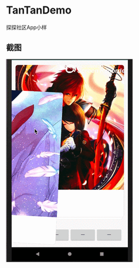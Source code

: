 # TanTanDemo
探探社区App小样

## 截图

![images](https://github.com/Wiser-Wong/TanTanDemo/blob/master/images/tantan.GIF)
